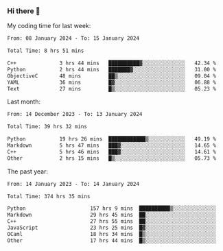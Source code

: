 ### Hi there 👋

My coding time for last week:

<!--START_SECTION:week-->

```txt
From: 08 January 2024 - To: 15 January 2024

Total Time: 8 hrs 51 mins

C++              3 hrs 44 mins   ██████████▓░░░░░░░░░░░░░░   42.34 %
Python           2 hrs 44 mins   ███████▓░░░░░░░░░░░░░░░░░   31.00 %
ObjectiveC       48 mins         ██▒░░░░░░░░░░░░░░░░░░░░░░   09.04 %
YAML             36 mins         █▓░░░░░░░░░░░░░░░░░░░░░░░   06.88 %
Text             27 mins         █▒░░░░░░░░░░░░░░░░░░░░░░░   05.23 %
```

<!--END_SECTION:week-->

Last month:

<!--START_SECTION:month-->

```txt
From: 14 December 2023 - To: 13 January 2024

Total Time: 39 hrs 32 mins

Python           19 hrs 26 mins  ████████████▒░░░░░░░░░░░░   49.19 %
Markdown         5 hrs 47 mins   ███▓░░░░░░░░░░░░░░░░░░░░░   14.65 %
C++              5 hrs 46 mins   ███▓░░░░░░░░░░░░░░░░░░░░░   14.61 %
Other            2 hrs 15 mins   █▒░░░░░░░░░░░░░░░░░░░░░░░   05.73 %
```

<!--END_SECTION:month-->

The past year:

<!--START_SECTION:year-->

```txt
From: 14 January 2023 - To: 14 January 2024

Total Time: 374 hrs 35 mins

Python                     157 hrs 9 mins  ██████████▒░░░░░░░░░░░░░░   41.96 %
Markdown                   29 hrs 45 mins  ██░░░░░░░░░░░░░░░░░░░░░░░   07.94 %
C++                        27 hrs 55 mins  ██░░░░░░░░░░░░░░░░░░░░░░░   07.46 %
JavaScript                 23 hrs 25 mins  █▓░░░░░░░░░░░░░░░░░░░░░░░   06.25 %
OCaml                      18 hrs 34 mins  █▒░░░░░░░░░░░░░░░░░░░░░░░   04.96 %
Other                      17 hrs 44 mins  █▒░░░░░░░░░░░░░░░░░░░░░░░   04.74 %
```

<!--END_SECTION:year-->
